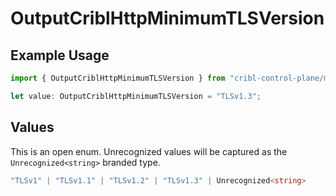 # OutputCriblHttpMinimumTLSVersion

## Example Usage

```typescript
import { OutputCriblHttpMinimumTLSVersion } from "cribl-control-plane/models";

let value: OutputCriblHttpMinimumTLSVersion = "TLSv1.3";
```

## Values

This is an open enum. Unrecognized values will be captured as the `Unrecognized<string>` branded type.

```typescript
"TLSv1" | "TLSv1.1" | "TLSv1.2" | "TLSv1.3" | Unrecognized<string>
```